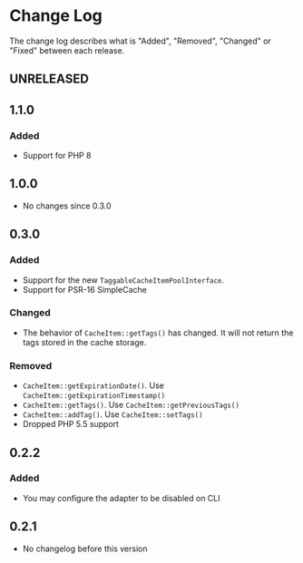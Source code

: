 # Change Log

The change log describes what is "Added", "Removed", "Changed" or "Fixed" between each release.

## UNRELEASED

## 1.1.0

### Added

* Support for PHP 8

## 1.0.0

* No changes since 0.3.0

## 0.3.0

### Added

* Support for the new `TaggableCacheItemPoolInterface`.
* Support for PSR-16 SimpleCache

### Changed

* The behavior of `CacheItem::getTags()` has changed. It will not return the tags stored in the cache storage.

### Removed

* `CacheItem::getExpirationDate()`. Use `CacheItem::getExpirationTimestamp()`
* `CacheItem::getTags()`. Use `CacheItem::getPreviousTags()`
* `CacheItem::addTag()`. Use `CacheItem::setTags()`
* Dropped PHP 5.5 support

## 0.2.2

### Added

* You may configure the adapter to be disabled on CLI

## 0.2.1

* No changelog before this version
